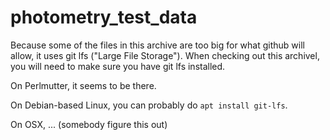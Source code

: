 # photometry_test_data

Because some of the files in this archive are too big for what github will allow, it uses git lfs ("Large File Storage").  When checking out this archivel, you will need to make sure you have git lfs installed.

On Perlmutter, it seems to be there.

On Debian-based Linux, you can probably do `apt install git-lfs`.

On OSX, ... (somebody figure this out)
